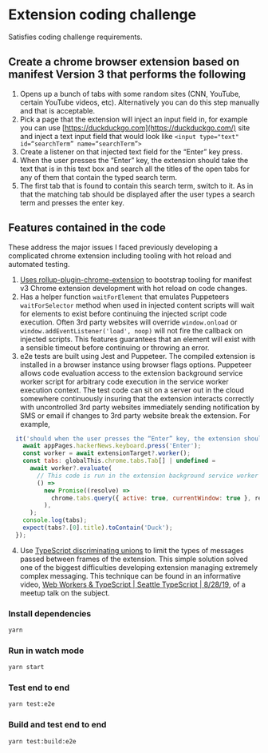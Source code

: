 # Extension coding challenge

Satisfies coding challenge requirements.

## Create a chrome browser extension based on manifest Version 3 that performs the following

1. Opens up a bunch of tabs with some random sites (CNN, YouTube, certain YouTube videos, etc). Alternatively you can do this step manually and that is acceptable.
2. Pick a page that the extension will inject an input field in, for example you can use [https://duckduckgo.com](https://duckduckgo.com/) site and inject a text input field that would look like `<input type="text" id=“searchTerm” name=“searchTerm”>`
3. Create a listener on that injected text field for the “Enter” key press.
4. When the user presses the “Enter” key, the extension should take the text that is in this text box and search all the titles of the open tabs for any of them that contain the typed search term.
5. The first tab that is found to contain this search term, switch to it. As in that the matching tab should be displayed after the user types a search term and presses the enter key.

## Features contained in the code

These address the major issues I faced previously developing a complicated chrome extension including tooling with hot reload and automated testing.

1. [Uses rollup-plugin-chrome-extension](https://github.com/extend-chrome/rollup-plugin-chrome-extension) to bootstrap tooling for manifest v3 Chrome extension development with hot reload on code changes.
2. Has a helper function `waitForElement` that emulates Puppeteers `waitForSelector` method when used in injected content scripts will wait for elements to exist before continuing the injected script code execution. Often 3rd party websites will override `window.onload` or `window.addEventListener('load', noop)` will not fire the callback on injected scripts. This features guarantees that an element will exist with a sensible timeout before continuing or throwing an error.
3. e2e tests are built using Jest and Puppeteer. The compiled extension is installed in a browser instance using browser flags options. Puppeteer allows code evaluation access to the extension background service worker script for arbitrary code execution in the service worker execution context. The test code can sit on a server out in the cloud somewhere continuously insuring that the extension interacts correctly with uncontrolled 3rd party websites immediately sending notification by SMS or email if changes to 3rd party website break the extension. For example,

  ```javascript
    it('should when the user presses the “Enter” key, the extension should take the text that is in this text box and search all the titles of the open tabs for any of them that contain the typed search term.', async () => {
      await appPages.hackerNews.keyboard.press('Enter');
      const worker = await extensionTarget?.worker();
      const tabs: globalThis.chrome.tabs.Tab[] | undefined =
        await worker?.evaluate(
          // This code is run in the extension background service worker execution context 🔥🔥🔥
          () =>
            new Promise((resolve) =>
              chrome.tabs.query({ active: true, currentWindow: true }, resolve),
            ),  
        );
      console.log(tabs);
      expect(tabs?.[0].title).toContain('Duck');
    });
  ```

4. Use [TypeScript discriminating unions](https://www.typescriptlang.org/docs/handbook/typescript-in-5-minutes-func.html#discriminated-unions) to limit the types of messages passed between frames of the extension. This simple solution solved one of the biggest difficulties developing extension managing extremely complex messaging. This technique can be found in an informative video, [Web Workers & TypeScript | Seattle TypeScript | 8/28/19](https://www.youtube.com/watch?v=ou5DNc4HXLQ), of a meetup talk on the subject.

### Install dependencies

```sh
yarn
```

### Run in watch mode

```sh
yarn start
```

### Test end to end

```sh
yarn test:e2e
```

### Build and test end to end

```sh
yarn test:build:e2e
```
